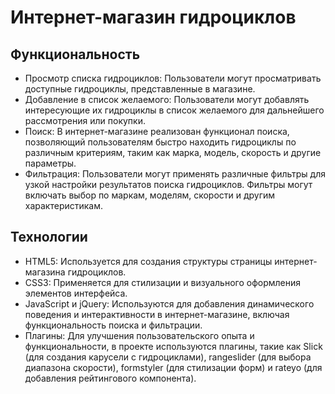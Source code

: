 # Интернет-магазин гидроциклов

## Функциональность

- Просмотр списка гидроциклов: Пользователи могут просматривать доступные гидроциклы, представленные в магазине.
- Добавление в список желаемого: Пользователи могут добавлять интересующие их гидроциклы в список желаемого для дальнейшего рассмотрения или покупки.
- Поиск: В интернет-магазине реализован функционал поиска, позволяющий пользователям быстро находить гидроциклы по различным критериям, таким как марка, модель, скорость и другие параметры.
- Фильтрация: Пользователи могут применять различные фильтры для узкой настройки результатов поиска гидроциклов. Фильтры могут включать выбор по маркам, моделям, скорости и другим характеристикам.

## Технологии

- HTML5: Используется для создания структуры страницы интернет-магазина гидроциклов.
- CSS3: Применяется для стилизации и визуального оформления элементов интерфейса.
- JavaScript и jQuery: Используются для добавления динамического поведения и интерактивности в интернет-магазине, включая функциональность поиска и фильтрации.
- Плагины: Для улучшения пользовательского опыта и функциональности, в проекте используются плагины, такие как Slick (для создания карусели с гидроциклами), rangeslider (для выбора диапазона скорости), formstyler (для стилизации форм) и rateyo (для добавления рейтингового компонента).

